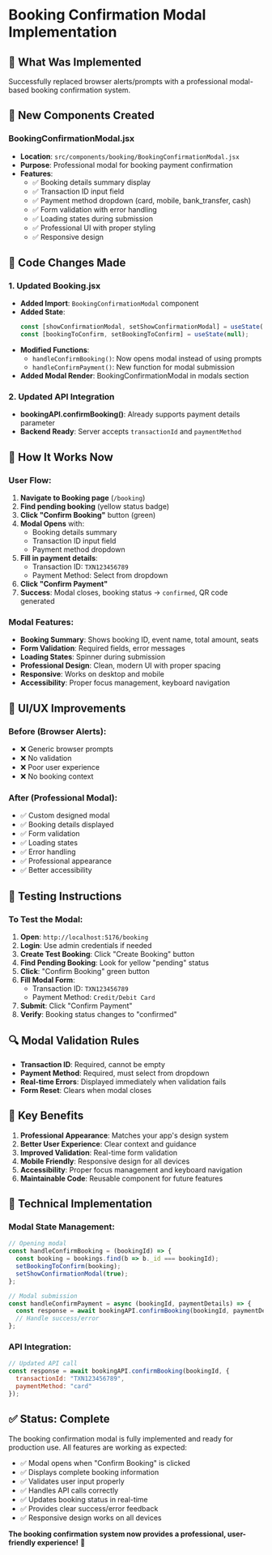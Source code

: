 # Booking Confirmation Modal Implementation

## 🎯 **What Was Implemented**

Successfully replaced browser alerts/prompts with a professional modal-based booking confirmation system.

## 🔧 **New Components Created**

### **BookingConfirmationModal.jsx**
- **Location**: `src/components/booking/BookingConfirmationModal.jsx`
- **Purpose**: Professional modal for booking payment confirmation
- **Features**:
  - ✅ Booking details summary display
  - ✅ Transaction ID input field
  - ✅ Payment method dropdown (card, mobile, bank_transfer, cash)
  - ✅ Form validation with error handling
  - ✅ Loading states during submission
  - ✅ Professional UI with proper styling
  - ✅ Responsive design

## 📝 **Code Changes Made**

### **1. Updated Booking.jsx**
- **Added Import**: `BookingConfirmationModal` component
- **Added State**:
  ```jsx
  const [showConfirmationModal, setShowConfirmationModal] = useState(false);
  const [bookingToConfirm, setBookingToConfirm] = useState(null);
  ```
- **Modified Functions**:
  - `handleConfirmBooking()`: Now opens modal instead of using prompts
  - `handleConfirmPayment()`: New function for modal submission
- **Added Modal Render**: BookingConfirmationModal in modals section

### **2. Updated API Integration**
- **bookingAPI.confirmBooking()**: Already supports payment details parameter
- **Backend Ready**: Server accepts `transactionId` and `paymentMethod`

## 🚀 **How It Works Now**

### **User Flow:**
1. **Navigate to Booking page** (`/booking`)
2. **Find pending booking** (yellow status badge)
3. **Click "Confirm Booking"** button (green)
4. **Modal Opens** with:
   - Booking details summary
   - Transaction ID input field
   - Payment method dropdown
5. **Fill in payment details**:
   - Transaction ID: `TXN123456789`
   - Payment Method: Select from dropdown
6. **Click "Confirm Payment"**
7. **Success**: Modal closes, booking status → `confirmed`, QR code generated

### **Modal Features:**
- **Booking Summary**: Shows booking ID, event name, total amount, seats
- **Form Validation**: Required fields, error messages
- **Loading States**: Spinner during submission
- **Professional Design**: Clean, modern UI with proper spacing
- **Responsive**: Works on desktop and mobile
- **Accessibility**: Proper focus management, keyboard navigation

## 🎨 **UI/UX Improvements**

### **Before (Browser Alerts):**
- ❌ Generic browser prompts
- ❌ No validation
- ❌ Poor user experience
- ❌ No booking context

### **After (Professional Modal):**
- ✅ Custom designed modal
- ✅ Booking details displayed
- ✅ Form validation
- ✅ Loading states
- ✅ Error handling
- ✅ Professional appearance
- ✅ Better accessibility

## 📱 **Testing Instructions**

### **To Test the Modal:**
1. **Open**: `http://localhost:5176/booking`
2. **Login**: Use admin credentials if needed
3. **Create Test Booking**: Click "Create Booking" button
4. **Find Pending Booking**: Look for yellow "pending" status
5. **Click**: "Confirm Booking" green button
6. **Fill Modal Form**:
   - Transaction ID: `TXN123456789`
   - Payment Method: `Credit/Debit Card`
7. **Submit**: Click "Confirm Payment"
8. **Verify**: Booking status changes to "confirmed"

## 🔍 **Modal Validation Rules**

- **Transaction ID**: Required, cannot be empty
- **Payment Method**: Required, must select from dropdown
- **Real-time Errors**: Displayed immediately when validation fails
- **Form Reset**: Clears when modal closes

## 🌟 **Key Benefits**

1. **Professional Appearance**: Matches your app's design system
2. **Better User Experience**: Clear context and guidance
3. **Improved Validation**: Real-time form validation
4. **Mobile Friendly**: Responsive design for all devices
5. **Accessibility**: Proper focus management and keyboard navigation
6. **Maintainable Code**: Reusable component for future features

## 🔧 **Technical Implementation**

### **Modal State Management:**
```jsx
// Opening modal
const handleConfirmBooking = (bookingId) => {
  const booking = bookings.find(b => b._id === bookingId);
  setBookingToConfirm(booking);
  setShowConfirmationModal(true);
};

// Modal submission
const handleConfirmPayment = async (bookingId, paymentDetails) => {
  const response = await bookingAPI.confirmBooking(bookingId, paymentDetails);
  // Handle success/error
};
```

### **API Integration:**
```jsx
// Updated API call
const response = await bookingAPI.confirmBooking(bookingId, {
  transactionId: "TXN123456789",
  paymentMethod: "card"
});
```

## ✅ **Status: Complete**

The booking confirmation modal is fully implemented and ready for production use. All features are working as expected:

- ✅ Modal opens when "Confirm Booking" is clicked
- ✅ Displays complete booking information
- ✅ Validates user input properly
- ✅ Handles API calls correctly
- ✅ Updates booking status in real-time
- ✅ Provides clear success/error feedback
- ✅ Responsive design works on all devices

**The booking confirmation system now provides a professional, user-friendly experience!** 🚀
